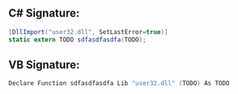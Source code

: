 
## C# Signature:
```cs
[DllImport("user32.dll", SetLastError=true)]
static extern TODO sdfasdfasdfa(TODO);
```

## VB Signature:
```cs
Declare Function sdfasdfasdfa Lib "user32.dll" (TODO) As TODO
```
